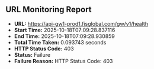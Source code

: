 ## URL Monitoring Report

- **URL:** https://api-gw1-prod1.fisglobal.com/gw/v1/health
- **Start Time:** 2025-10-18T07:09:28.837116
- **End Time:** 2025-10-18T07:09:28.930859
- **Total Time Taken:** 0.093743 seconds
- **HTTP Status Code:** 403
- **Status:** Failure
- **Failure Reason:** HTTP Status Code: 403
